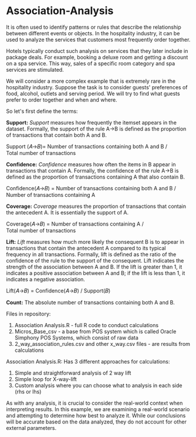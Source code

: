 # Association-Analysis

It is often used to identify patterns or rules that describe the relationship between different events or objects. In the hospitality industry, it can be used to analyze the services that customers most frequently order together.

Hotels typically conduct such analysis on services that they later include in package deals. For example, booking a deluxe room and getting a discount on a spa service. This way, sales of a specific room category and spa services are stimulated.

We will consider a more complex example that is extremely rare in the hospitality industry. Suppose the task is to consider guests' preferences of food, alcohol, outlets and serving period. We will try to find what guests prefer to order together and when and where.

So let's first define the terms:

**Support:**
_Support_ measures how frequently the itemset appears in the dataset. Formally, the support of the rule A→B is defined as the proportion of transactions that contain both A and B.

Support (𝐴→𝐵)= Number of transactions containing both A and B / Total number of transactions

**Confidence:**
_Confidence_ measures how often the items in B appear in transactions that contain A. Formally, the confidence of the rule A→B is defined as the proportion of transactions containing A that also contain B.

Confidence(𝐴→𝐵) = Number of transactions containing both A and B / Number of transactions containing A
 
**Coverage:**
_Coverage_ measures the proportion of transactions that contain the antecedent A. It is essentially the support of A.

Coverage(𝐴→𝐵) = Number of transactions containing A / Total number of transactions

**Lift:**
_Lift_ measures how much more likely the consequent B is to appear in transactions that contain the antecedent A compared to its typical frequency in all transactions. Formally, lift is defined as the ratio of the confidence of the rule to the support of the consequent. Lift indicates the strength of the association between A and B. If the lift is greater than 1, it indicates a positive association between A and B; if the lift is less than 1, it indicates a negative association.

Lift(𝐴→𝐵) = Confidence(𝐴→𝐵) / Support(𝐵)

**Count:**
The absolute number of transactions containing both A and B.

Files in repository:
1. Association Analysis.R - full R code to conduct calculations
2. Micros_Base_csv - a base from POS system which is called Oracle Simphony POS Systems, which consist of raw data
3. 2_way_association_rules.csv and other x_way.csv files - are results from calculations

Association Analysis.R:
Has 3 different approaches for calculations:
1. Simple and straightforward analysis of 2 way lift
2. Simple loop for X-way-lift
3. Custom analysis where you can choose what to analysis in each side (rhs or lhs)

As with any analysis, it is crucial to consider the real-world context when interpreting results. In this example, we are examining a real-world scenario and attempting to determine how best to analyze it. While our conclusions will be accurate based on the data analyzed, they do not account for other external parameters.
